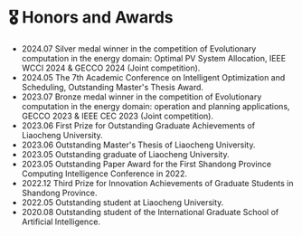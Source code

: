 <h1>🎖️ Honors and Awards</h1>
<ul>
    <li>
        2024.07 Silver medal winner in the competition of Evolutionary computation in the energy domain: Optimal PV System Allocation, IEEE WCCI 2024 & GECCO 2024 (Joint competition).
    </li>   
    <li>
        2024.05 The 7th Academic Conference on Intelligent Optimization and Scheduling, Outstanding Master's Thesis Award.
    </li>
    <li>
        2023.07 Bronze medal winner in the competition of Evolutionary computation in the energy domain: operation and planning applications, GECCO 2023 & IEEE CEC 2023 (Joint competition).
    </li>
    <li>
        2023.06 First Prize for Outstanding Graduate Achievements of Liaocheng University.
    </li>
    <li>
        2023.06 Outstanding Master's Thesis of Liaocheng University.
    </li>
    <li>
        2023.05 Outstanding graduate of Liaocheng University.
    </li>
    <li>
        2023.05 Outstanding Paper Award for the First Shandong Province Computing Intelligence Conference in 2022.
    </li>
    <li>
        2022.12 Third Prize for Innovation Achievements of Graduate Students in Shandong Province.
    </li>
    <li>
        2022.05 Outstanding student at Liaocheng University.
    </li>
    <li>
        2020.08 Outstanding student of the International Graduate School of Artificial Intelligence. 
    </li>
</ul>

